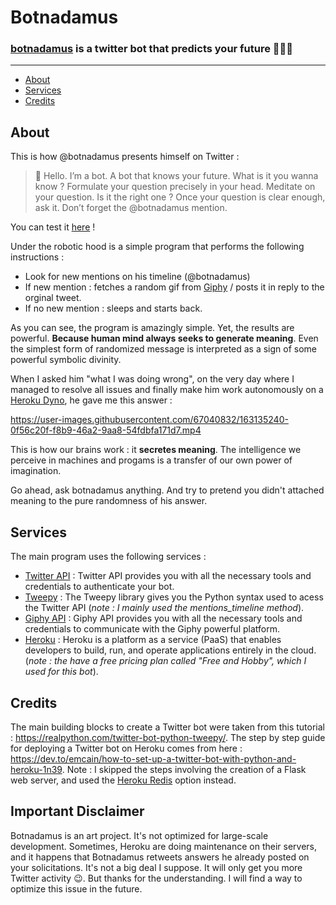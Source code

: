 # Botnadamus

### [botnadamus](https://twitter.com/botnadamus) is a twitter bot that predicts your future 🤖🔮👀

----
- [About](#about)
- [Services](#services)
- [Credits](#credits)

## About

This is how @botnadamus presents himself on Twitter : 

> 👋 Hello. I’m a bot. A bot that knows your future. 
> What is it you wanna know ? 
> Formulate your question precisely in your head. Meditate on your question. Is it the right one ?
> Once your question is clear enough, ask it. Don’t forget the 
> @botnadamus mention.

You can test it [here](https://twitter.com/botnadamus) !

Under the robotic hood is a simple program that performs the following instructions : 

- Look for new mentions on his timeline (@botnadamus)
- If new mention : fetches a random gif from [Giphy](https://giphy.com/) / posts it in reply to the orginal tweet.
- If no new mention : sleeps and starts back. 

As you can see, the program is amazingly simple. Yet, the results are powerful. **Because human mind always seeks to generate meaning**. Even the simplest form of randomized message is interpreted as a sign of some powerful symbolic divinity. 

When I asked him "what I was doing wrong", on the very day where I managed to resolve all issues and finally make him work autonomously on a [Heroku Dyno](https://www.heroku.com/dynos), he gave me this answer : 

https://user-images.githubusercontent.com/67040832/163135240-0f56c20f-f8b9-46a2-9aa8-54fdbfa171d7.mp4

This is how our brains work : it **secretes meaning**. The intelligence we perceive in machines and progams is a transfer of our own power of imagination. 

Go ahead, ask botnadamus anything. And try to pretend you didn't attached meaning to the pure randomness of his answer.

## Services

The main program uses the following services : 

- [Twitter API](https://developer.twitter.com/en/docs/twitter-api) : Twitter API provides you with all the necessary tools and credentials to authenticate your bot.  
- [Tweepy](https://www.tweepy.org/) : The Tweepy library gives you the Python syntax used to acess the Twitter API (*note : I mainly used the mentions_timeline method*). 
- [Giphy API](https://developers.giphy.com/) : Giphy API provides you with all the necessary tools and credentials to communicate with the Giphy powerful platform.
- [Heroku](https://dashboard.heroku.com/) : Heroku is a platform as a service (PaaS) that enables developers to build, run, and operate applications entirely in the cloud. (*note : the have a free pricing plan called "Free and Hobby", which I used for this bot*). 

## Credits 

The main building blocks to create a Twitter bot were taken from this tutorial : https://realpython.com/twitter-bot-python-tweepy/. 
The step by step guide for deploying a Twitter bot on Heroku comes from here : https://dev.to/emcain/how-to-set-up-a-twitter-bot-with-python-and-heroku-1n39. Note : I skipped the steps involving the creation of a Flask web server, and used the [Heroku Redis](https://devcenter.heroku.com/articles/heroku-redis) option instead. 

## Important Disclaimer 

Botnadamus is an art project. It's not optimized for large-scale development. Sometimes, Heroku are doing maintenance on their servers, and it happens that Botnadamus retweets answers he already posted on your solicitations. It's not a big deal I suppose. It will only get you more Twitter activity 😉. But thanks for the understanding. I will find a way to optimize this issue in the future. 
